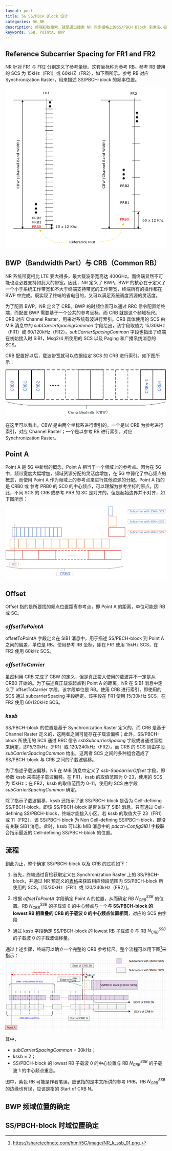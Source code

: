 ```yaml
---
layout: post
title: 5G SS/PBCH Block 设计
categories: 5G_NR
description: 终端初始搜索，就是通过搜索 NR 同步栅格上的SS/PBCH Block 来确定小区。那么，本文将介绍 SS/PBCH Block 具体的时频位置如和确定，以及小区完成搜索过程如何完成初始接入等具体流程。
keywords: SSB, PointA, BWP
---
```


## Reference Subcarrier Spacing for FR1 and FR2

NR 针对 FR1 与 FR2 分别定义了参考坐标。这套坐标称为参考 RB。参考 RB 使用的 SCS 为 15kHz（FR1）或 60kHZ（FR2），如下图所示。参考 RB 对应 Synchronization Raster，用来描述 SS/PBCH-block 的频率位置。

![NR_ResourceBlockIndexing](/images/5G_NR/NR_ResourceBlockIndexing.png)

## BWP（Bandwidth Part）与 CRB（Common RB）

NR 系统带宽相比 LTE 要大得多，最大载波带宽高达 400GHz。而终端显然不可能也没必要支持如此大的带宽。因此，NR 定义了 BWP。BWP 的核心在于定义了一个小于系统工作带宽和不大于终端支持带宽的工作带宽，终端所有的操作都在 BWP 中完成。既实现了终端的省电目的，又可以满足系统调度资源的灵活度。

为了配置 BWP，NR 定义了 CRB。BWP 的时频位置可以通过 RRC 信令配置给终端，而配置 BWP 需要基于一个公共的参考坐标，而 CRB 就是这个频域标尺。CRB 对应 Channel Raster，用来对系统载波进行索引。CRB 具体使用的 SCS 由 MIB 消息中的 *subCarrierSpacingCommon* 字段给出，该字段取值为 15/30kHz（FR1）或 60/120kHz（FR2）。*subCarrierSpacingCommon* 字段也指出了终端在初始接入时 SIB1，Msg2/4 所使用的 SCS 以及 Paging 和广播系统消息的 SCS。

CRB 配置好以后，载波带宽就可以依据给定 SCS 的 CRB 进行索引。如下图所示：

![CRB_CBW](/images/5G_NR/CRB_CBW.png)

在这里可以看出，CBW 是由两个坐标系进行索引的，一个是以 CRB 为参考进行索引，对应 Channel Raster；一个是以参考 RB 进行索引，对应 Synchronization Raster。

## Point A

Point A 是 5G 中新增的概念，Point A 相当于一个频域上的参考点。因为在 5G 中，频带宽度大幅增加，频域资源分配的灵活度增加，在 5G 中弱化了中心频点的概念，而使用 Point A 作为频域上的参考点来进行其他资源的分配。Point A 指的是 CRB0 或 参考 PRB0 的 SC0 的中心频点，可以理解为参考坐标的原点。因此，不同 SCS 的 CRB 或参考 PRB 的 SC 是对齐的，但是起始边界并不对齐，如下图所示：

![CRB_SCS](/images/5G_NR/CRB_SCS.png)

## Offset

Offset 指的是所要找的频点位置距离参考点，即 Point A 的距离，单位可能是 RB 或 SC。

### *offsetToPointA*

offsetToPointA 字段定义在 SIB1 消息中，用于描述 SS/PBCH-block 到 Point A 之间的偏差，单位是 RB。使用参考 RB 坐标，即在 FR1 使用 15kHz SCS，在 FR2 使用 60kHz SCS。

### *offsetToCarrier*

虽然利用 CRB 完成了 CBW 的定义，但是真正投入使用的载波并不一定是从 CRB0 开始的。为了描述真正载波起点到 Point A 的距离，NR 在 SIB1 消息中定义了 offsetToCarrier 字段。该字段单位是 RB。使用 CRB 进行索引，即使用的 SCS 通过 subcarrierSpacing 字段确定。该字段在 FR1 使用 15/30kHz SCS，在 FR2 使用 60/120kHz SCS。

### *kssb*

SS/PBCH-block 的位置是基于 Synchronization Raster 定义的，而 CRB 是基于 Channel Raster 定义的，这两者之间可能存在子载波偏移；此外，SS/PBCH-block 所使用的 SCS 通过 RRC 信令 *ssbSubcarrierSpacing* 字段或者通过盲检来确定，即15/30kHz（FR1）或 120/240kHz（FR2）。而 CRB 的 SCS 则由字段 *subCarrierSpacingCommon* 给出，这两者 SCS 之间的多种组合造成了 SS/PBCH-block 与 CRB 之间的子载波偏移。

为了描述子载波偏移，NR 在 MIB 消息中定义了 *ssb-SubcarrierOffset* 字段，即参数 kssb 来描述子载波偏移。在 FR1，kssb 的取值范围为 0-23，使用的 SCS 为 15kHz；在 FR2，kssb 的取值范围为 0-11，使用的 SCS 由字段 *subCarrierSpacingCommon* 确定。

除了指示子载波偏移，kssb 还指示了该 SS/PBCH-block 是否为 Cell-defining SS/PBCH-block，即该 SS/PBCH-block 是否关联了 SIB1 消息。只有通过 Cell-defining SS/PBCH-block，终端才能接入小区。若 kssb 的取值大于 23（FR1）或 11（FR2），该 SS/PBCH-block 为 Non Cell-defining SS/PBCH-block，即没有关联 SIB1 消息。此时，kssb 可以和 MIB 消息中的 *pdcch-ConfigSIB1* 字段联合指示最近的 Cell-defining SS/PBCH-block 的位置。

## 流程

到此为止，整个确定 SS/PBCH-block 以及 CRB 的过程如下：

1. 首先，终端通过盲检获取定义在 Synchronization Raster 上的 SS/PBCH-block，并通过 NR 预定义的[表格](https://sharetechnote.com/html/5G/5G_FR_Bandwidth.html#38_104_Table_5_4_3_3_1)来获取相应频段范围内 SS/PBCH-block 所使用的 SCS，[15/30kHz（FR1）或 120/240kHz（FR2）]。

2. 根据 *offsetToPointA* 字段确定 Point A 的位置，从而确定 RB $N^{SSB}_{CRB}$ 的位置。RB $N^{SSB}_{CRB}$ 的子载波 0 的中心频点与一个**与 SS/PBCH-block 的 lowest RB 相重叠的 CRB 的子载波 0 的中心频点位置相同**，对应的 SCS 由字段

3. 通过 kssb 字段确定 SS/PBCH-block 的 lowest RB 子载波 0 与 RB $N^{SSB}_{CRB}$ 的子载波 0 的子载波偏移量。

通过上述步骤，终端可以确立一个完整的 CRB 参考标尺。整个流程可以用下图[^1]来指示：
![NR_k_ssb](/images/5G_NR/NR_k_ssb.png)

其中，

- *subCarrierSpacingCommon* = 30kHz；
- kssb = 2；
- SS/PBCH-block 的 lowest RB 子载波 0 的中心位置与 RB $N^{SSB}_{CRB}$ 的子载波 1 的中心频点重合。

图中，紫色 RB 可能是作者笔误，应该指的是本文所讲的参考 PRB。RB $N^{SSB}_{CRB}$ 的边缘也有误，应该是指的 Start of CRB N。

## BWP 频域位置的确定


## SS/PBCH-block 时域位置确定






[^1]: <https://sharetechnote.com/html/5G/image/NR_k_ssb_01.png>.
